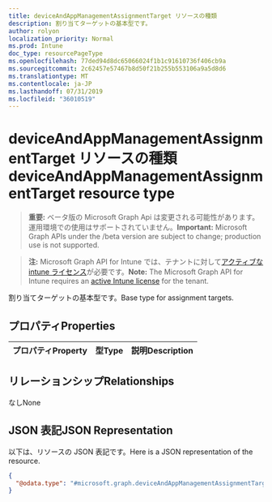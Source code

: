 ```yaml
---
title: deviceAndAppManagementAssignmentTarget リソースの種類
description: 割り当てターゲットの基本型です。
author: rolyon
localization_priority: Normal
ms.prod: Intune
doc_type: resourcePageType
ms.openlocfilehash: 77ded94d8dc65066024f1b1c91610736f406cb9a
ms.sourcegitcommit: 2c62457e57467b8d50f21b255b553106a9a5d8d6
ms.translationtype: MT
ms.contentlocale: ja-JP
ms.lasthandoff: 07/31/2019
ms.locfileid: "36010519"
---
```

# <a name="deviceandappmanagementassignmenttarget-resource-type"></a><span data-ttu-id="afe9e-103">deviceAndAppManagementAssignmentTarget リソースの種類</span><span class="sxs-lookup"><span data-stu-id="afe9e-103">deviceAndAppManagementAssignmentTarget resource type</span></span>

> <span data-ttu-id="afe9e-104">**重要:** ベータ版の Microsoft Graph Api は変更される可能性があります。運用環境での使用はサポートされていません。</span><span class="sxs-lookup"><span data-stu-id="afe9e-104">**Important:** Microsoft Graph APIs under the /beta version are subject to change; production use is not supported.</span></span>

> <span data-ttu-id="afe9e-105">**注:** Microsoft Graph API for Intune では、テナントに対して[アクティブな intune ライセンス](https://go.microsoft.com/fwlink/?linkid=839381)が必要です。</span><span class="sxs-lookup"><span data-stu-id="afe9e-105">**Note:** The Microsoft Graph API for Intune requires an [active Intune license](https://go.microsoft.com/fwlink/?linkid=839381) for the tenant.</span></span>

<span data-ttu-id="afe9e-106">割り当てターゲットの基本型です。</span><span class="sxs-lookup"><span data-stu-id="afe9e-106">Base type for assignment targets.</span></span>

## <a name="properties"></a><span data-ttu-id="afe9e-107">プロパティ</span><span class="sxs-lookup"><span data-stu-id="afe9e-107">Properties</span></span>
|<span data-ttu-id="afe9e-108">プロパティ</span><span class="sxs-lookup"><span data-stu-id="afe9e-108">Property</span></span>|<span data-ttu-id="afe9e-109">型</span><span class="sxs-lookup"><span data-stu-id="afe9e-109">Type</span></span>|<span data-ttu-id="afe9e-110">説明</span><span class="sxs-lookup"><span data-stu-id="afe9e-110">Description</span></span>|
|:---|:---|:---|

## <a name="relationships"></a><span data-ttu-id="afe9e-111">リレーションシップ</span><span class="sxs-lookup"><span data-stu-id="afe9e-111">Relationships</span></span>
<span data-ttu-id="afe9e-112">なし</span><span class="sxs-lookup"><span data-stu-id="afe9e-112">None</span></span>

## <a name="json-representation"></a><span data-ttu-id="afe9e-113">JSON 表記</span><span class="sxs-lookup"><span data-stu-id="afe9e-113">JSON Representation</span></span>
<span data-ttu-id="afe9e-114">以下は、リソースの JSON 表記です。</span><span class="sxs-lookup"><span data-stu-id="afe9e-114">Here is a JSON representation of the resource.</span></span>
<!-- {
  "blockType": "resource",
  "@odata.type": "microsoft.graph.deviceAndAppManagementAssignmentTarget"
}
-->
``` json
{
  "@odata.type": "#microsoft.graph.deviceAndAppManagementAssignmentTarget"
}
```





